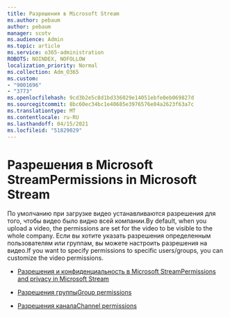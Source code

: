 ```yaml
---
title: Разрешения в Microsoft Stream
ms.author: pebaum
author: pebaum
manager: scotv
ms.audience: Admin
ms.topic: article
ms.service: o365-administration
ROBOTS: NOINDEX, NOFOLLOW
localization_priority: Normal
ms.collection: Adm_O365
ms.custom:
- "9001696"
- "3773"
ms.openlocfilehash: 9cd3b2e5c8d1bd336029e14051ebfe0eb069827d
ms.sourcegitcommit: 8bc60ec34bc1e40685e3976576e04a2623f63a7c
ms.translationtype: MT
ms.contentlocale: ru-RU
ms.lasthandoff: 04/15/2021
ms.locfileid: "51829029"
---
```

# <a name="permissions-in-microsoft-stream"></a><span data-ttu-id="86e33-102">Разрешения в Microsoft Stream</span><span class="sxs-lookup"><span data-stu-id="86e33-102">Permissions in Microsoft Stream</span></span>

<span data-ttu-id="86e33-103">По умолчанию при загрузке видео устанавливаются разрешения для того, чтобы видео было видно всей компании.</span><span class="sxs-lookup"><span data-stu-id="86e33-103">By default, when you upload a video, the permissions are set for the video to be visible to the whole company.</span></span> <span data-ttu-id="86e33-104">Если вы хотите указать разрешения определенным пользователям или группам, вы можете настроить разрешения на видео.</span><span class="sxs-lookup"><span data-stu-id="86e33-104">If you want to specify permissions to specific users/groups, you can customize the video permissions.</span></span>

- [<span data-ttu-id="86e33-105">Разрешения и конфиденциальность в Microsoft Stream</span><span class="sxs-lookup"><span data-stu-id="86e33-105">Permissions and privacy in Microsoft Stream</span></span>](https://docs.microsoft.com/stream/portal-permissions)

- [<span data-ttu-id="86e33-106">Разрешения группы</span><span class="sxs-lookup"><span data-stu-id="86e33-106">Group permissions</span></span>](https://docs.microsoft.com/stream/portal-permissions#group-permissions)

- [<span data-ttu-id="86e33-107">Разрешения канала</span><span class="sxs-lookup"><span data-stu-id="86e33-107">Channel permissions</span></span>](https://docs.microsoft.com/stream/portal-permissions#channel-permissions)